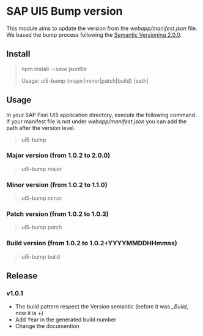 # SAP UI5 Bump version
This module aims to update the version from the *webapp/manifest.json* file. We based the bump process following the [Semantic Versioning 2.0.0](https://semver.org/).

## Install
> npm install --save jsonfile
>
> Usage: ui5-bump {major|minor|patch|build} |path|

## Usage
In your SAP Fiori UI5 application directory, execute the following command. If your manifest file is not under *webapp/manifest.json* you can add the path after the version level.

> ui5-bump

### Major version (from 1.0.2 to 2.0.0)
> ui5-bump major

### Minor version (from 1.0.2 to 1.1.0)
> ui5-bump minor

### Patch version (from 1.0.2 to 1.0.3)
> ui5-bump patch

### Build version (from 1.0.2 to 1.0.2+YYYYMMDDHHmmss)
> ui5-bump build

## Release
### v1.0.1
- The build pattern respect the Version semantic (before it was *_Build*, now it is +)
- Add Year in the generated build number
- Change the documention
